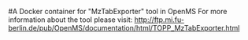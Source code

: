 #A Docker container for "MzTabExporter" tool in OpenMS
For more information about the tool please visit:
http://ftp.mi.fu-berlin.de/pub/OpenMS/documentation/html/TOPP_MzTabExporter.html
